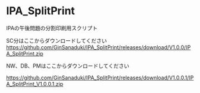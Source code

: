 # IPA_SplitPrint
IPAの午後問題の分割印刷用スクリプト


SC分はここからダウンロードしてください　https://github.com/GinSanaduki/IPA_SplitPrint/releases/download/V1.0.0/IPA_SplitPrint.zip




NW、DB、PMはここからダウンロードしてください

https://github.com/GinSanaduki/IPA_SplitPrint/releases/download/V1.0.0.1/IPA_SplitPrint_V1.0.0.1.zip

